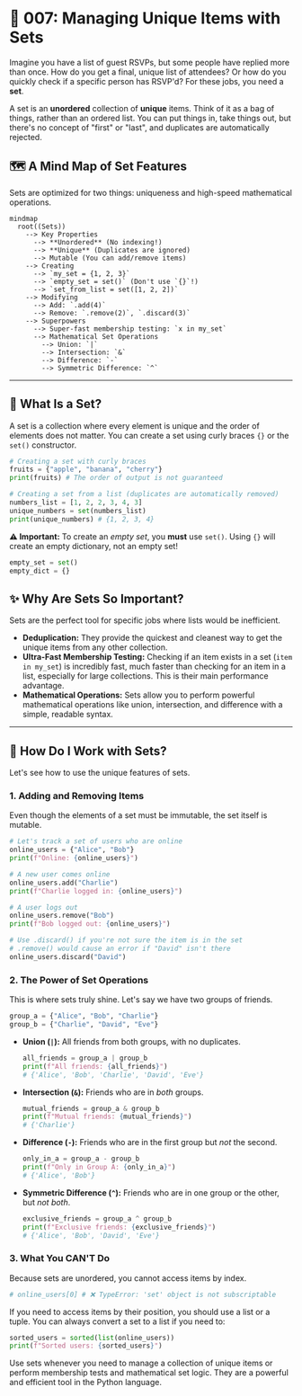 # 🧩 007: Managing Unique Items with Sets

Imagine you have a list of guest RSVPs, but some people have replied more than once. How do you get a final, unique list of attendees? Or how do you quickly check if a specific person has RSVP'd? For these jobs, you need a **set**.

A set is an **unordered** collection of **unique** items. Think of it as a bag of things, rather than an ordered list. You can put things in, take things out, but there's no concept of "first" or "last", and duplicates are automatically rejected.

## 🗺️ A Mind Map of Set Features

Sets are optimized for two things: uniqueness and high-speed mathematical operations.

```mermaid
mindmap
  root((Sets))
    --> Key Properties
      --> **Unordered** (No indexing!)
      --> **Unique** (Duplicates are ignored)
      --> Mutable (You can add/remove items)
    --> Creating
      --> `my_set = {1, 2, 3}`
      --> `empty_set = set()` (Don't use `{}`!)
      --> `set_from_list = set([1, 2, 2])`
    --> Modifying
      --> Add: `.add(4)`
      --> Remove: `.remove(2)`, `.discard(3)`
    --> Superpowers
      --> Super-fast membership testing: `x in my_set`
      --> Mathematical Set Operations
        --> Union: `|`
        --> Intersection: `&`
        --> Difference: `-`
        --> Symmetric Difference: `^`
```

---

## 🤔 What Is a Set?

A set is a collection where every element is unique and the order of elements does not matter. You can create a set using curly braces `{}` or the `set()` constructor.

```python
# Creating a set with curly braces
fruits = {"apple", "banana", "cherry"}
print(fruits) # The order of output is not guaranteed

# Creating a set from a list (duplicates are automatically removed)
numbers_list = [1, 2, 2, 3, 4, 3]
unique_numbers = set(numbers_list)
print(unique_numbers) # {1, 2, 3, 4}
```

**⚠️ Important:** To create an *empty set*, you **must** use `set()`. Using `{}` will create an empty dictionary, not an empty set!

```python
empty_set = set()
empty_dict = {}
```

## ✨ Why Are Sets So Important?

Sets are the perfect tool for specific jobs where lists would be inefficient.

*   **Deduplication:** They provide the quickest and cleanest way to get the unique items from any other collection.
*   **Ultra-Fast Membership Testing:** Checking if an item exists in a set (`item in my_set`) is incredibly fast, much faster than checking for an item in a list, especially for large collections. This is their main performance advantage.
*   **Mathematical Operations:** Sets allow you to perform powerful mathematical operations like union, intersection, and difference with a simple, readable syntax.

---

## 🚀 How Do I Work with Sets?

Let's see how to use the unique features of sets.

### 1. Adding and Removing Items

Even though the elements of a set must be immutable, the set itself is mutable.

```python
# Let's track a set of users who are online
online_users = {"Alice", "Bob"}
print(f"Online: {online_users}")

# A new user comes online
online_users.add("Charlie")
print(f"Charlie logged in: {online_users}")

# A user logs out
online_users.remove("Bob")
print(f"Bob logged out: {online_users}")

# Use .discard() if you're not sure the item is in the set
# .remove() would cause an error if "David" isn't there
online_users.discard("David")
```

### 2. The Power of Set Operations

This is where sets truly shine. Let's say we have two groups of friends.

```python
group_a = {"Alice", "Bob", "Charlie"}
group_b = {"Charlie", "David", "Eve"}
```

*   **Union (`|`):** All friends from both groups, with no duplicates.
    ```python
    all_friends = group_a | group_b
    print(f"All friends: {all_friends}")
    # {'Alice', 'Bob', 'Charlie', 'David', 'Eve'}
    ```

*   **Intersection (`&`):** Friends who are in *both* groups.
    ```python
    mutual_friends = group_a & group_b
    print(f"Mutual friends: {mutual_friends}")
    # {'Charlie'}
    ```

*   **Difference (`-`):** Friends who are in the first group but *not* the second.
    ```python
    only_in_a = group_a - group_b
    print(f"Only in Group A: {only_in_a}")
    # {'Alice', 'Bob'}
    ```

*   **Symmetric Difference (`^`):** Friends who are in one group or the other, but *not both*.
    ```python
    exclusive_friends = group_a ^ group_b
    print(f"Exclusive friends: {exclusive_friends}")
    # {'Alice', 'Bob', 'David', 'Eve'}
    ```

### 3. What You CAN'T Do

Because sets are unordered, you cannot access items by index.

```python
# online_users[0] # ❌ TypeError: 'set' object is not subscriptable
```

If you need to access items by their position, you should use a list or a tuple. You can always convert a set to a list if you need to:

```python
sorted_users = sorted(list(online_users))
print(f"Sorted users: {sorted_users}")
```

Use sets whenever you need to manage a collection of unique items or perform membership tests and mathematical set logic. They are a powerful and efficient tool in the Python language.
